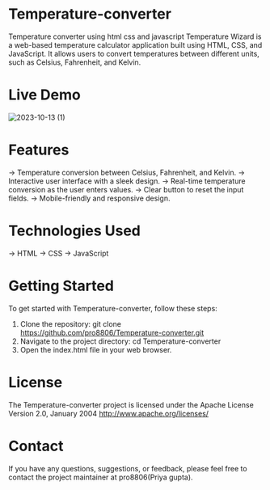 # Temperature-converter
Temperature converter using html css and javascript
Temperature Wizard is a web-based temperature calculator application built using HTML, CSS, and JavaScript. It allows users to convert temperatures between different units, such as Celsius, Fahrenheit, and Kelvin.
# Live Demo
![2023-10-13 (1)](https://github.com/pro8806/Temperature-converter/assets/147247983/95921b3d-ca18-4ace-9898-b6acd8b77f2c)

# Features
-> Temperature conversion between Celsius, Fahrenheit, and Kelvin.
-> Interactive user interface with a sleek design.
-> Real-time temperature conversion as the user enters values.
-> Clear button to reset the input fields.
-> Mobile-friendly and responsive design.
# Technologies Used
-> HTML
-> CSS
-> JavaScript
# Getting Started
To get started with Temperature-converter, follow these steps:

1. Clone the repository: git clone https://github.com/pro8806/Temperature-converter.git
2. Navigate to the project directory: cd Temperature-converter
3. Open the index.html file in your web browser.
# License 
The Temperature-converter project is licensed under the Apache License
                           Version 2.0, January 2004
                        http://www.apache.org/licenses/
# Contact
If you have any questions, suggestions, or feedback, please feel free to contact the project maintainer at pro8806(Priya gupta).

